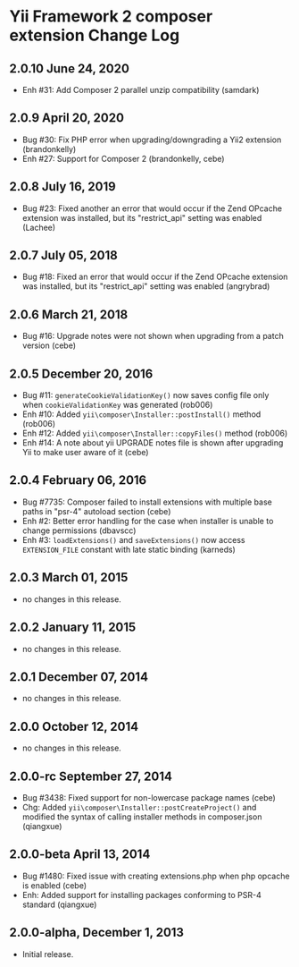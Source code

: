 Yii Framework 2 composer extension Change Log
=============================================

2.0.10 June 24, 2020
--------------------

- Enh #31: Add Composer 2 parallel unzip compatibility (samdark)


2.0.9 April 20, 2020
--------------------

- Bug #30: Fix PHP error when upgrading/downgrading a Yii2 extension (brandonkelly)
- Enh #27: Support for Composer 2 (brandonkelly, cebe)


2.0.8 July 16, 2019
-------------------

- Bug #23: Fixed another an error that would occur if the Zend OPcache extension was installed, but its "restrict_api" setting was enabled (Lachee)


2.0.7 July 05, 2018
-------------------

- Bug #18: Fixed an error that would occur if the Zend OPcache extension was installed, but its "restrict_api" setting was enabled (angrybrad)


2.0.6 March 21, 2018
--------------------

- Bug #16: Upgrade notes were not shown when upgrading from a patch version (cebe)


2.0.5 December 20, 2016
-----------------------

- Bug #11: `generateCookieValidationKey()` now saves config file only when `cookieValidationKey` was generated (rob006)
- Enh #10: Added `yii\composer\Installer::postInstall()` method (rob006)
- Enh #12: Added `yii\composer\Installer::copyFiles()` method (rob006)
- Enh #14: A note about yii UPGRADE notes file is shown after upgrading Yii to make user aware of it (cebe)


2.0.4 February 06, 2016
-----------------------

- Bug #7735: Composer failed to install extensions with multiple base paths in "psr-4" autoload section (cebe)
- Enh #2: Better error handling for the case when installer is unable to change permissions (dbavscc)
- Enh #3: `loadExtensions()` and `saveExtensions()` now access `EXTENSION_FILE` constant with late static binding (karneds)


2.0.3 March 01, 2015
--------------------

- no changes in this release.


2.0.2 January 11, 2015
----------------------

- no changes in this release.


2.0.1 December 07, 2014
-----------------------

- no changes in this release.


2.0.0 October 12, 2014
----------------------

- no changes in this release.


2.0.0-rc September 27, 2014
---------------------------

- Bug #3438: Fixed support for non-lowercase package names (cebe)
- Chg: Added `yii\composer\Installer::postCreateProject()` and modified the syntax of calling installer methods in composer.json (qiangxue)

2.0.0-beta April 13, 2014
-------------------------

- Bug #1480: Fixed issue with creating extensions.php when php opcache is enabled (cebe)
- Enh: Added support for installing packages conforming to PSR-4 standard (qiangxue)

2.0.0-alpha, December 1, 2013
-----------------------------

- Initial release.

